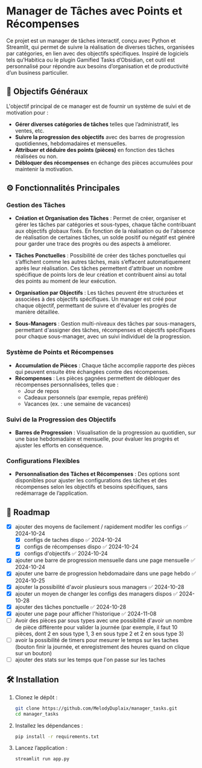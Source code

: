 
# Manager de Tâches avec Points et Récompenses

Ce projet est un manager de tâches interactif, conçu avec Python et Streamlit, qui permet de suivre la réalisation de diverses tâches, organisées par catégories, en lien avec des objectifs spécifiques. Inspiré de logiciels tels qu'Habitica ou le plugin Gamified Tasks d’Obsidian, cet outil est personnalisé pour répondre aux besoins d’organisation et de productivité d’un business particulier.

## 🎯 Objectifs Généraux

L'objectif principal de ce manager est de fournir un système de suivi et de motivation pour :
- **Gérer diverses catégories de tâches** telles que l’administratif, les ventes, etc.
- **Suivre la progression des objectifs** avec des barres de progression quotidiennes, hebdomadaires et mensuelles.
- **Attribuer et déduire des points (pièces)** en fonction des tâches réalisées ou non.
- **Débloquer des récompenses** en échange des pièces accumulées pour maintenir la motivation.

## ⚙️ Fonctionnalités Principales

### Gestion des Tâches

- **Création et Organisation des Tâches** : Permet de créer, organiser et gérer les tâches par catégories et sous-types, chaque tâche contribuant aux objectifs globaux fixés. En fonction de la réalisation ou de l'absence de réalisation de certaines tâches, un solde positif ou négatif est généré pour garder une trace des progrès ou des aspects à améliorer.

- **Tâches Ponctuelles** : Possibilité de créer des tâches ponctuelles qui s’affichent comme les autres tâches, mais s’effacent automatiquement après leur réalisation. Ces tâches permettent d'attribuer un nombre spécifique de points lors de leur création et contribuent ainsi au total des points au moment de leur exécution.

- **Organisation par Objectifs** : Les tâches peuvent être structurées et associées à des objectifs spécifiques. Un manager est créé pour chaque objectif, permettant de suivre et d'évaluer les progrès de manière détaillée.

- **Sous-Managers** : Gestion multi-niveaux des tâches par sous-managers, permettant d'assigner des tâches, récompenses et objectifs spécifiques pour chaque sous-manager, avec un suivi individuel de la progression.

### Système de Points et Récompenses

- **Accumulation de Pièces** : Chaque tâche accomplie rapporte des pièces qui peuvent ensuite être échangées contre des récompenses.
- **Récompenses** : Les pièces gagnées permettent de débloquer des récompenses personnalisées, telles que :
  - Jour de repos
  - Cadeaux personnels (par exemple, repas préféré)
  - Vacances (ex. : une semaine de vacances)

### Suivi de la Progression des Objectifs

- **Barres de Progression** : Visualisation de la progression au quotidien, sur une base hebdomadaire et mensuelle, pour évaluer les progrès et ajuster les efforts en conséquence.
  
### Configurations Flexibles

- **Personnalisation des Tâches et Récompenses** : Des options sont disponibles pour ajuster les configurations des tâches et des récompenses selon les objectifs et besoins spécifiques, sans redémarrage de l’application.

## 🔄 Roadmap

- [x] ajouter des moyens de facilement / rapidement modifer les configs ✅ 2024-10-24
	- [x] configs de taches dispo ✅ 2024-10-24
	- [x] configs de récompenses dispo ✅ 2024-10-24
	- [x] configs d'objectifs ✅ 2024-10-24
- [x] ajouter une barre de progression mensuelle dans une page mensuelle ✅ 2024-10-24
- [x] ajouter une barre de progression hebdomadaire dans une page hebdo ✅ 2024-10-25
- [x] ajouter la possibilité d'avoir plusieurs sous managers ✅ 2024-10-28
- [x] ajouter un moyen de changer les configs des managers dispos ✅ 2024-10-28
- [x] ajouter des tâches ponctuelle ✅ 2024-10-28
- [x] ajouter une page pour afficher l'historique ✅ 2024-11-08
- [ ] Avoir des pièces par sous types avec une possibilité d'avoir un nombre de pièce différente pour valider la journée (par exemple, il faut 10 pièces, dont 2 en sous type 1, 3 en sous type 2 et 2 en sous type 3) 
- [ ] avoir la possibilité de timers pour mesurer le temps sur les taches (bouton finir la journée, et enregistrement des heures quand on clique sur un bouton) 
- [ ] ajouter des stats sur les temps que l'on passe sur les taches 

## 🛠️ Installation

1. Clonez le dépôt :
   ```bash
   git clone https://github.com/MelodyDuplaix/manager_tasks.git
   cd manager_tasks
   ```

2. Installez les dépendances :
   ```bash
   pip install -r requirements.txt
   ```

3. Lancez l’application :
   ```bash
   streamlit run app.py
   ```


